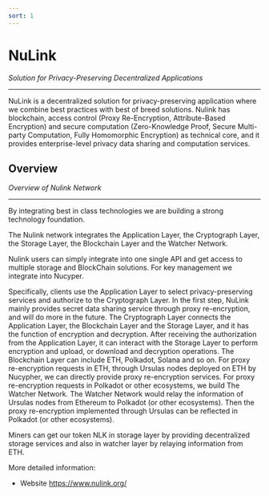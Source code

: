 ```yaml
---
sort: 1
---
```


# NuLink

*Solution for Privacy-Preserving Decentralized Applications*

----------

NuLink is a decentralized solution for privacy-preserving application where we combine best practices with best of breed solutions. Nulink has  blockchain, access control (Proxy Re-Encryption, Attribute-Based Encryption) and secure computation (Zero-Knowledge Proof, Secure Multi-party Computation, Fully Homomorphic Encryption) as technical core, and it provides enterprise-level privacy data sharing and computation services.

## Overview
*Overview of Nulink Network*

----------


By integrating best in class technologies we are building a strong technology foundation. 

The Nulink network integrates the Application Layer, the Cryptograph Layer, the Storage Layer, the Blockchain Layer and the Watcher Network.

Nulink users can simply integrate into one single API and get access to multiple storage and BlockChain solutions. For key management we integrate into Nucyper. 

Specifically, clients use the Application Layer to select privacy-preserving services and authorize to the Cryptograph Layer. In the first step, NuLink mainly provides secret data sharing service through proxy re-encryption, and will do more in the future. The Cryptograph Layer connects the Application Layer, the Blockchain Layer and the Storage Layer, and it has the function of encryption and decryption. After receiving the authorization from the Application Layer, it can interact with the Storage Layer to perform encryption and upload, or download and decryption operations. The Blockchain Layer can include ETH, Polkadot, Solana and so on. For proxy re-encryption requests in ETH, through Ursulas nodes deployed on ETH by Nucypher, we can directly provide proxy re-encryption services. For proxy re-encryption requests in Polkadot or other ecosystems, we build The Watcher Network. The Watcher Network would relay the information of Ursulas nodes from Ethereum to Polkadot (or other ecosystems). Then the proxy re-encryption implemented through Ursulas can be reflected in Polkadot (or other ecosystems).

Miners can get our token NLK in storage layer by providing decentralized storage services and also in watcher layer by relaying information from ETH. 

More detailed information:

* Website https://www.nulink.org/
